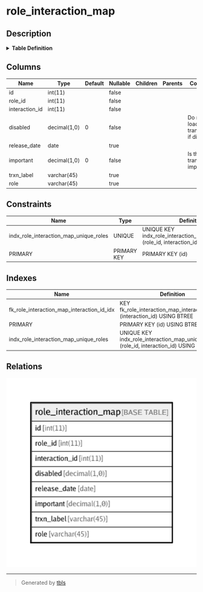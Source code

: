 # role_interaction_map

## Description

<details>
<summary><strong>Table Definition</strong></summary>

```sql
CREATE TABLE `role_interaction_map` (
  `id` int(11) NOT NULL AUTO_INCREMENT,
  `role_id` int(11) NOT NULL,
  `interaction_id` int(11) NOT NULL,
  `disabled` decimal(1,0) NOT NULL DEFAULT '0' COMMENT 'Do not load/show transaction, if disabled',
  `release_date` date DEFAULT NULL,
  `important` decimal(1,0) NOT NULL DEFAULT '0' COMMENT 'Is the transaction important?',
  `trxn_label` varchar(45) DEFAULT NULL,
  `role` varchar(45) DEFAULT NULL,
  PRIMARY KEY (`id`),
  UNIQUE KEY `indx_role_interaction_map_unique_roles` (`role_id`,`interaction_id`),
  KEY `fk_role_interaction_map_interaction_id_idx` (`interaction_id`)
) ENGINE=InnoDB AUTO_INCREMENT=832 DEFAULT CHARSET=latin1
```

</details>

## Columns

| Name | Type | Default | Nullable | Children | Parents | Comment |
| ---- | ---- | ------- | -------- | -------- | ------- | ------- |
| id | int(11) |  | false |  |  |  |
| role_id | int(11) |  | false |  |  |  |
| interaction_id | int(11) |  | false |  |  |  |
| disabled | decimal(1,0) | 0 | false |  |  | Do not load/show transaction, if disabled |
| release_date | date |  | true |  |  |  |
| important | decimal(1,0) | 0 | false |  |  | Is the transaction important? |
| trxn_label | varchar(45) |  | true |  |  |  |
| role | varchar(45) |  | true |  |  |  |

## Constraints

| Name | Type | Definition |
| ---- | ---- | ---------- |
| indx_role_interaction_map_unique_roles | UNIQUE | UNIQUE KEY indx_role_interaction_map_unique_roles (role_id, interaction_id) |
| PRIMARY | PRIMARY KEY | PRIMARY KEY (id) |

## Indexes

| Name | Definition |
| ---- | ---------- |
| fk_role_interaction_map_interaction_id_idx | KEY fk_role_interaction_map_interaction_id_idx (interaction_id) USING BTREE |
| PRIMARY | PRIMARY KEY (id) USING BTREE |
| indx_role_interaction_map_unique_roles | UNIQUE KEY indx_role_interaction_map_unique_roles (role_id, interaction_id) USING BTREE |

## Relations

![er](role_interaction_map.png)

---

> Generated by [tbls](https://github.com/k1LoW/tbls)

